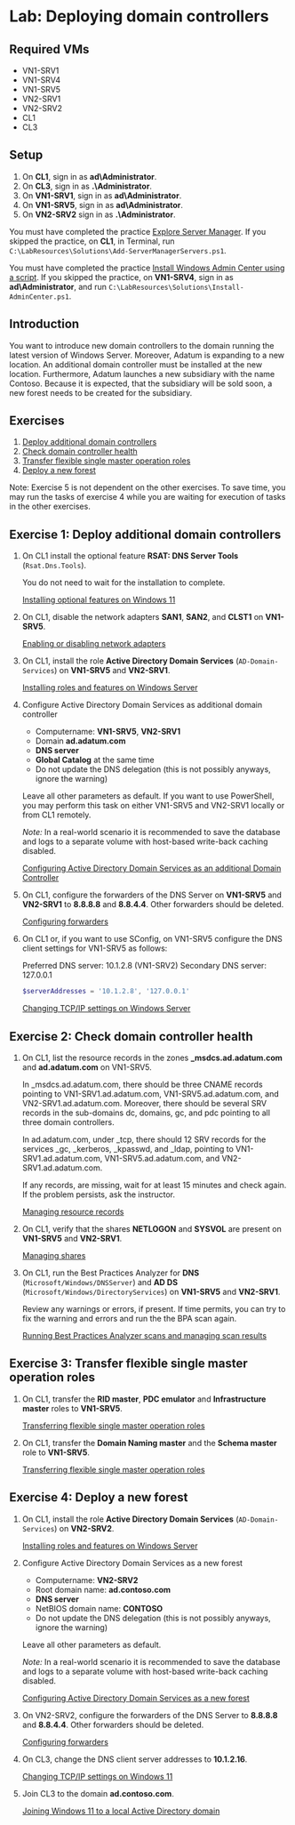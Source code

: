 # Lab: Deploying domain controllers

## Required VMs

* VN1-SRV1
* VN1-SRV4
* VN1-SRV5
* VN2-SRV1
* VN2-SRV2
* CL1
* CL3

## Setup

1. On **CL1**, sign in as **ad\\Administrator**.
1. On **CL3**, sign in as **.\\Administrator**.
1. On **VN1-SRV1**, sign in as **ad\\Administrator**.
1. On **VN1-SRV5**, sign in as **ad\\Administrator**.
1. On **VN2-SRV2** sign in as **.\\Administrator**.

You must have completed the practice [Explore Server Manager](../Practices/Explore-Server-Manager.md). If you skipped the practice, on **CL1**, in Terminal, run ````C:\LabResources\Solutions\Add-ServerManagerServers.ps1````.

You must have completed the practice [Install Windows Admin Center using a script](../Practices/Install-Windows-Admin-Center-using-a-script.md). If you skipped the practice, on **VN1-SRV4**, sign in as **ad\Administrator**, and run ````C:\LabResources\Solutions\Install-AdminCenter.ps1````.

## Introduction

You want to introduce new domain controllers to the domain running the latest version of Windows Server. Moreover, Adatum is expanding to a new location. An additional domain controller must be installed at the new location. Furthermore, Adatum launches a new subsidiary with the name Contoso. Because it is expected, that the subsidiary will be sold soon, a new forest needs to be created for the subsidiary.

## Exercises

1. [Deploy additional domain controllers](#exercise-1-deploy-additional-domain-controllers)
1. [Check domain controller health](#exercise-2-check-domain-controller-health)
1. [Transfer flexible single master operation roles](#exercise-3-transfer-flexible-single-master-operation-roles)
1. [Deploy a new forest](#exercise-4-deploy-a-new-forest)

Note: Exercise 5 is not dependent on the other exercises. To save time, you may run the tasks of exercise 4 while you are waiting for execution of tasks in the other exercises.

## Exercise 1: Deploy additional domain controllers

1. On CL1 install the optional feature **RSAT: DNS Server Tools** (```Rsat.Dns.Tools```).

    You do not need to wait for the installation to complete.

    [Installing optional features on Windows 11](../General/Installing-optional-features-on-Windows-11.md)

1. On CL1, disable the network adapters **SAN1**, **SAN2**, and **CLST1** on **VN1-SRV5**.

   [Enabling or disabling network adapters](../General/Enabling-or-disabling-network-adapters.md) 

1. On CL1, install the role **Active Directory Domain Services** (```AD-Domain-Services```) on **VN1-SRV5** and **VN2-SRV1**.

    [Installing roles and features on Windows Server](../General/Installing-roles-and-features-on-Windows-Server.md)

1. Configure Active Directory Domain Services as additional domain controller

    * Computername: **VN1-SRV5**, **VN2-SRV1**
    * Domain **ad.adatum.com**
    * **DNS server**
    * **Global Catalog** at the same time
    * Do not update the DNS delegation (this is not possibly anyways, ignore the warning)

    Leave all other parameters as default. If you want to use PowerShell, you may perform this task on either VN1-SRV5 and VN2-SRV1 locally or from CL1 remotely.

    *Note:* In a real-world scenario it is recommended to save the database and logs to a separate volume with host-based write-back caching disabled.

    [Configuring Active Directory Domain Services as an additional Domain Controller](../General/Configuring-Active-Directory-Domain-Services-as-an-additional-domain-controller.md)

1. On CL1, configure the forwarders of the DNS Server on **VN1-SRV5** and **VN2-SRV1** to **8.8.8.8** and **8.8.4.4**. Other forwarders should be deleted.

    [Configuring forwarders](../General/Configuring-forwarders.md)

1. On CL1 or, if you want to use SConfig, on VN1-SRV5 configure the DNS client settings for VN1-SRV5 as follows:

    Preferred DNS server: 10.1.2.8 (VN1-SRV2)
    Secondary DNS server: 127.0.0.1

    ````powershell
    $serverAddresses = '10.1.2.8', '127.0.0.1'
    ````

    [Changing TCP/IP settings on Windows Server](../General/Changing-TCP-IP-settings-on-Windows-Server.md)

## Exercise 2: Check domain controller health

1. On CL1, list the resource records in the zones **_msdcs.ad.adatum.com** and **ad.adatum.com** on VN1-SRV5.

    In _msdcs.ad.adatum.com, there should be three CNAME records pointing to VN1-SRV1.ad.adatum.com, VN1-SRV5.ad.adatum.com, and VN2-SRV1.ad.adatum.com. Moreover, there should be several SRV records in the sub-domains dc, domains, gc, and pdc pointing to all three domain controllers.

    In ad.adatum.com, under _tcp, there should 12 SRV records for the services \_gc, \_kerberos, \_kpasswd, and \_ldap, pointing to VN1-SRV1.ad.adatum.com, VN1-SRV5.ad.adatum.com, and VN2-SRV1.ad.adatum.com.

    If any records, are missing, wait for at least 15 minutes and check again. If the problem persists, ask the instructor.

    [Managing resource records](../General/Managing-resource-records.md)

1. On CL1, verify that the shares **NETLOGON** and **SYSVOL** are present on **VN1-SRV5** and **VN2-SRV1**.

    [Managing shares](../General/Managing-shares.md)

1. On CL1, run the Best Practices Analyzer for **DNS** (```Microsoft/Windows/DNSServer```) and **AD DS** (```Microsoft/Windows/DirectoryServices```) on **VN1-SRV5** and **VN2-SRV1**.

    Review any warnings or errors, if present. If time permits, you can try to fix the warning and errors and run the the BPA scan again.

    [Running Best Practices Analyzer scans and managing scan results](../General/Running-Best-Practices-Analyzer-and-managing-scan-results.md)

## Exercise 3: Transfer flexible single master operation roles

1. On CL1, transfer the **RID master**, **PDC emulator** and **Infrastructure master** roles to **VN1-SRV5**.

    [Transferring flexible single master operation roles](../General/Transferring-flexible-single-master-operation-roles.md)

1. On CL1, transfer the **Domain Naming master** and the **Schema master** role to **VN1-SRV5**.

    [Transferring flexible single master operation roles](../General/Transferring-flexible-single-master-operation-roles.md)

## Exercise 4: Deploy a new forest

1. On CL1, install the role **Active Directory Domain Services** (```AD-Domain-Services```) on **VN2-SRV2**.

    [Installing roles and features on Windows Server](../General/Installing-roles-and-features-on-Windows-Server.md)

1. Configure Active Directory Domain Services as a new forest

    * Computername: **VN2-SRV2**
    * Root domain name: **ad.contoso.com**
    * **DNS server**
    * NetBIOS domain name: **CONTOSO**
    * Do not update the DNS delegation (this is not possibly anyways, ignore the warning)

    Leave all other parameters as default.

    *Note:* In a real-world scenario it is recommended to save the database and logs to a separate volume with host-based write-back caching disabled.

    [Configuring Active Directory Domain Services as a new forest](../General/Configuring-Active-Directory-Domain-Services-as-a-new-forest.md)

1. On VN2-SRV2, configure the forwarders of the DNS Server to **8.8.8.8** and **8.8.4.4**. Other forwarders should be deleted.

    [Configuring forwarders](../General/Configuring-forwarders.md)

1. On CL3, change the DNS client server addresses to **10.1.2.16**.

    [Changing TCP/IP settings on Windows 11](../General/Changing-TCP-IP-settings-on-Windows-11.md)

1. Join CL3 to the domain **ad.contoso.com**.

    [Joining Windows 11 to a local Active Directory domain](../General/Joining-Windows-11-to-a-local-Active-Directory-domain.md)
